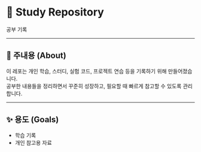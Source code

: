 # 📖 Study Repository
 
공부 기록

---     

## 📌 주내용 (About)

이 레포는 개인 학습, 스터디, 실험 코드, 프로젝트 연습 등을 기록하기 위해 만들어졌습니다.  
공부한 내용들을 정리하면서 꾸준히 성장하고, 필요할 때 빠르게 참고할 수 있도록 관리합니다.

---

## ✨ 용도 (Goals)

- 학습 기록   
- 개인 참고용 자료



